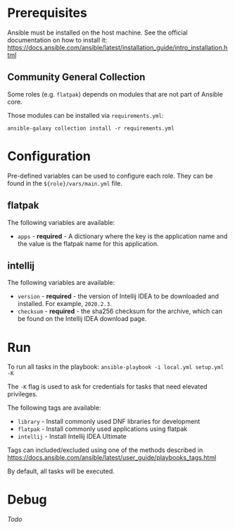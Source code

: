 # Prerequisites
Ansible must be installed on the host machine. See the official documentation on how to install it: https://docs.ansible.com/ansible/latest/installation_guide/intro_installation.html

## Community General Collection
Some roles (e.g. `flatpak`) depends on modules that are not part of Ansible core.

Those modules can be installed via `requirements.yml`:

`ansible-galaxy collection install -r requirements.yml`

# Configuration
Pre-defined variables can be used to configure each role. They can be found in the `${role}/vars/main.yml` file.
## flatpak
The following variables are available:
* `apps` - **required** - A dictionary where the key is the application name and the value is the flatpak name for this application.

## intellij
The following variables are available:
* `version` - **required** - the version of Intellij IDEA to be downloaded and installed. For example, `2020.2.3`.
* `checksum` - **required** - the sha256 checksum for the archive, which can be found on the Intellij IDEA download page.

# Run

To run all tasks in the playbook:
`ansible-playbook -i local.yml setup.yml -K`

The `-K` flag is used to ask for credentials for tasks that need elevated privileges.

The following tags are available:

* `library` - Install commonly used DNF libraries for development
* `flatpak` - Install commonly used applications using flatpak
* `intellij` - Install Intellij IDEA Ultimate

Tags can included/excluded using one of the methods described in https://docs.ansible.com/ansible/latest/user_guide/playbooks_tags.html

By default, all tasks will be executed.

# Debug

*Todo*
